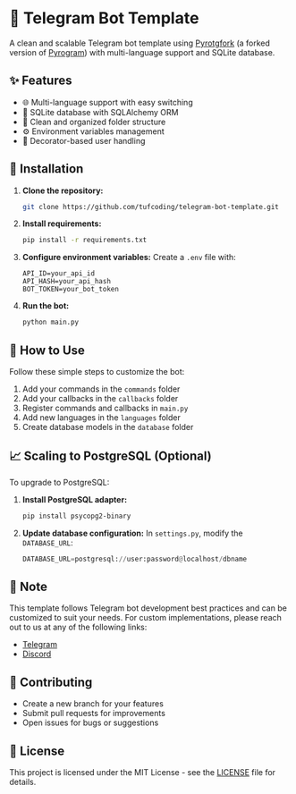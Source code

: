 # 🤖 Telegram Bot Template

A clean and scalable Telegram bot template using [Pyrotgfork](https://github.com/TelegramPlayGround/Pyrogram) (a forked version of [Pyrogram](https://github.com/pyrogram/pyrogram)) with multi-language support and SQLite database.

## ✨ Features

- 🌐 Multi-language support with easy switching
- 💾 SQLite database with SQLAlchemy ORM
- 📁 Clean and organized folder structure
- ⚙️ Environment variables management
- 🎯 Decorator-based user handling

## 🚀 Installation

1. **Clone the repository:**
   ```bash
   git clone https://github.com/tufcoding/telegram-bot-template.git
   ```

2. **Install requirements:**
   ```bash
   pip install -r requirements.txt
   ```

3. **Configure environment variables:**
   Create a `.env` file with:
   ```env
   API_ID=your_api_id
   API_HASH=your_api_hash
   BOT_TOKEN=your_bot_token
   ```

4. **Run the bot:**
   ```bash
   python main.py
   ```

## 📖 How to Use

Follow these simple steps to customize the bot:

1. Add your commands in the `commands` folder
2. Add your callbacks in the `callbacks` folder
3. Register commands and callbacks in `main.py`
4. Add new languages in the `languages` folder
5. Create database models in the `database` folder

## 📈 Scaling to PostgreSQL (Optional)

To upgrade to PostgreSQL:

1. **Install PostgreSQL adapter:**
   ```bash
   pip install psycopg2-binary
   ```

2. **Update database configuration:**
   In `settings.py`, modify the `DATABASE_URL`:
   ```python
   DATABASE_URL=postgresql://user:password@localhost/dbname
   ```

## 📝 Note

This template follows Telegram bot development best practices and can be customized to suit your needs.
For custom implementations, please reach out to us at any of the following links:

- [Telegram](https://t.me/tufcoding)
- [Discord](https://discord.com/invite/64CDPKPN3V)

## 🤝 Contributing

- Create a new branch for your features
- Submit pull requests for improvements
- Open issues for bugs or suggestions

## 📄 License

This project is licensed under the MIT License - see the [LICENSE](LICENSE) file for details.